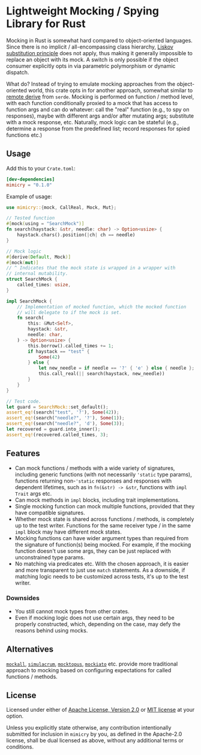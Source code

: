 # Lightweight Mocking / Spying Library for Rust

Mocking in Rust is somewhat hard compared to object-oriented languages. Since there
is no implicit / all-encompassing class hierarchy, [Liskov substitution principle]
does not apply, thus making it generally impossible to replace an object with its mock.
A switch is only possible if the object consumer explicitly opts in via
parametric polymorphism or dynamic dispatch.

What do? Instead of trying to emulate mocking approaches from the object-oriented world,
this crate opts in for another approach, somewhat similar to [remote derive] from `serde`.
Mocking is performed on function / method level, with each function conditionally proxied
to a mock that has access to function args and can do whatever: call the "real" function
(e.g., to spy on responses), maybe with different args and/or after mutating args;
substitute with a mock response, etc. Naturally, mock logic
can be stateful (e.g., determine a response from the predefined list; record responses
for spied functions etc.)

## Usage

Add this to your `Crate.toml`:

```toml
[dev-dependencies]
mimicry = "0.1.0"
```

Example of usage:

```rust
use mimicry::{mock, CallReal, Mock, Mut};

// Tested function
#[mock(using = "SearchMock")]
fn search(haystack: &str, needle: char) -> Option<usize> {
    haystack.chars().position(|ch| ch == needle)
}

// Mock logic
#[derive(Default, Mock)]
#[mock(mut)]
// ^ Indicates that the mock state is wrapped in a wrapper with 
// internal mutability.
struct SearchMock {
    called_times: usize,
}

impl SearchMock {
    // Implementation of mocked function, which the mocked function
    // will delegate to if the mock is set.
    fn search(
        this: &Mut<Self>,
        haystack: &str,
        needle: char,
    ) -> Option<usize> {
        this.borrow().called_times += 1;
        if haystack == "test" {
            Some(42)
        } else {
            let new_needle = if needle == '?' { 'e' } else { needle };
            this.call_real(|| search(haystack, new_needle))
        }
    }
}

// Test code.
let guard = SearchMock::set_default();
assert_eq!(search("test", '?'), Some(42));
assert_eq!(search("needle?", '?'), Some(1));
assert_eq!(search("needle?", 'd'), Some(3));
let recovered = guard.into_inner();
assert_eq!(recovered.called_times, 3);
```

## Features

- Can mock functions / methods with a wide variety of signatures, including generic functions
  (with not necessarily `'static` type params), functions returning non-`'static` responses
  and responses with dependent lifetimes, such as in `fn(&str) -> &str`, functions with
  `impl Trait` args etc.
- Can mock methods in `impl` blocks, including trait implementations.
- Single mocking function can mock multiple functions, provided that they have compatible
  signatures.
- Whether mock state is shared across functions / methods, is completely up to the test writer.
  Functions for the same receiver type / in the same `impl` block may have different
  mock states.
- Mocking functions can have wider argument types than required from the signature of
  function(s) being mocked. For example, if the mocking function doesn't use some args,
  they can be just replaced with unconstrained type params.
- No matching via predicates etc. With the chosen approach, it is easier and more transparent
  to just use `match` statements. As a downside, if matching logic needs to be customized
  across tests, it's up to the test writer.

### Downsides

- You still cannot mock types from other crates.
- Even if mocking logic does not use certain args, they need to be properly constructed,
  which, depending on the case, may defy the reasons behind using mocks.

## Alternatives

[`mockall`], [`simulacrum`], [`mocktopus`], [`mockiato`] etc. provide more traditional approach
to mocking based on configuring expectations for called functions / methods.

## License

Licensed under either of [Apache License, Version 2.0](LICENSE-APACHE)
or [MIT license](LICENSE-MIT) at your option.

Unless you explicitly state otherwise, any contribution intentionally submitted
for inclusion in `mimicry` by you, as defined in the Apache-2.0 license,
shall be dual licensed as above, without any additional terms or conditions.

[Liskov substitution principle]: https://en.wikipedia.org/wiki/Liskov_substitution_principle
[remote derive]: https://serde.rs/remote-derive.html
[`mockall`]: https://crates.io/crates/mockall
[`simulacrum`]: https://crates.io/crates/simulacrum
[`mocktopus`]: https://crates.io/crates/mocktopus
[`mockiato`]: https://crates.io/crates/mockiato

